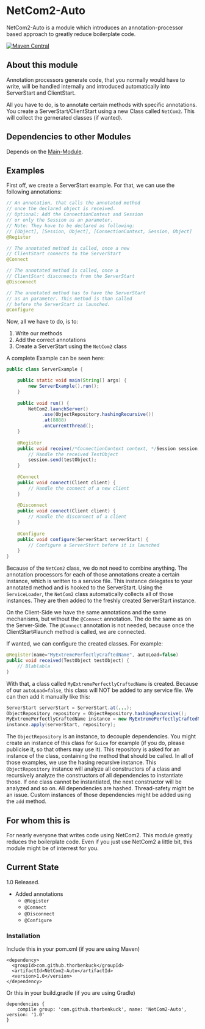 # NetCom2-Auto

NetCom2-Auto is a module which introduces an annotation-processor based approach to greatly reduce boilerplate code.

[![Maven Central](https://maven-badges.herokuapp.com/maven-central/com.github.thorbenkuck/NetCom2-Auto/badge.svg)](https://maven-badges.herokuapp.com/maven-central/com.github.thorbenkuck/NetCom2-Auto) 

## About this module

Annotation processors generate code, that you normally would have to write, will be handled internally and introduced automatically into ServerStart and ClientStart.

All you have to do, is to annotate certain methods with specific annotations. You create a ServerStart/ClientStart using a new Class called ```NetCom2```. This will collect the gernerated classes (if wanted).

## Dependencies to other Modules

Depends on the [Main-Module](https://github.com/ThorbenKuck/NetCom2/tree/master/main).

## Examples

First off, we create a ServerStart example. For that, we can use the following annotations:

```java
// An annotation, that calls the annotated method
// once the declared object is received.
// Optional: Add the ConnectionContext and Session
// or only the Session as an parameter.
// Note: They have to be declared as following:
// [Object], [Session, Object], [ConnectionContext, Session, Object]
@Register

// The annotated method is called, once a new
// ClientStart connects to the ServerStart
@Connect

// The annotated method is called, once a
// ClientStart disconnects from the ServerStart
@Disconnect

// The annotated method has to have the ServerStart
// as an parameter. This method is than called
// before the ServerStart is launched.
@Configure
```

Now, all we have to do, is to:
1. Write our methods
2. Add the correct annotations
3. Create a ServerStart using the `NetCom2` class

A complete Example can be seen here:

```java
public class ServerExample {

    public static void main(String[] args) {
        new ServerExample().run();
    }
    
    public void run() {
        NetCom2.launchServer()
             .use(ObjectRepository.hashingRecursive())
             .at(8888)
             .onCurrentThread();
    }
    
    @Register
    public void receive(/*ConnectionContext context, */Session session, TestObject testObject) {
        // Handle the received TestObject
        session.send(testObject);
    }
    
    @Connect
    public void connect(Client client) {
        // Handle the connect of a new client
    }
    
    @Disconnect
    public void connect(Client client) {
        // Handle the disconnect of a client
    }
    
    @Configure
    public void configure(ServerStart serverStart) {
        // Configure a ServerStart before it is launched
    }
}
```

Because of the `NetCom2` class, we do not need to combine anything. The annotation processors for each of those annotations create a certain instance, which is written to a service file. This instance delegates to your annotated method and is hooked to the ServerStart. Using the `ServiceLoader`, the `NetCom2` class automatically collects all of those instances. They are then added to the freshly created ServerStart instance.

On the Client-Side we have the same annotations and the same mechanisms, but without the `@Connect` annotation. The do the same as on the Server-Side. The `@Connect` annotation is not needed, because once the ClientStart#launch method is called, we are connected.

If wanted, we can configure the created classes. For example:

```java
@Register(name="MyExtremePerfectlyCraftedName", autoLoad=false)
public void received(TestObject testObject) {
    // Blablabla
}
```

With that, a class called `MyExtremePerfectlyCraftedName` is created. Because of our `autoLoad=false`, this class will NOT be added to any service file. We can then add it manually like this:

```java
ServerStart serverStart = ServerStart.at(...);
ObjectRepository repository = ObjectRepository.hashingRecursive();
MyExtremePerfectlyCraftedName instance = new MyExtremePerfectlyCraftedName();
instance.apply(serverStart, repository);
```

The `ObjectRepository` is an instance, to decouple dependencies. You might create an instance of this class for `Guice` for example (if you do, please publicise it, so that others may use it). This repository is asked for an instance of the class, containing the method that should be called. In all of those examples, we use the hasing recursive instance. This `ObjectRepository` instance will analyze all constructors of a class and recursively analyze the constructors of all dependencies to instantiate those. If one class cannot be instantiated, the next constructor will be analyzed and so on. All dependencies are hashed. Thread-safety might be an issue. Custom instances of those dependencies might be added using the `add` method.

## For whom this is

For nearly everyone that writes code using NetCom2. This module greatly reduces the boilerplate code. Even if you just use NetCom2 a little bit, this module might be of interrest for you.


## Current State

1.0 Released.
  - Added annotations
    - `@Register`
    - `@Connect`
    - `@Disconnect`
    - `@Configure`
 
 ### Installation
 
 Include this in your pom.xml (if you are using Maven)
 
 ```
 <dependency>
   <groupId>com.github.thorbenkuck</groupId>
   <artifactId>NetCom2-Auto</artifactId>
   <version>1.0</version>
 </dependency>
 ```
 
 Or this in your build.gradle (if you are using Gradle)
 
 ```
 dependencies {
     compile group: 'com.github.thorbenkuck', name: 'NetCom2-Auto', version: '1.0'
 }
 ```
